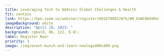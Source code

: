 ```yaml
---
title: Leveraging Tech to Address Global Challenges & Health
fit: contain
link: https://hpe.zoom.us/webinar/register/6016788022876/WN_DoWCB694RnSzjD9w78U3ZA
imageBackground: white
description: "April 19, 2023: "
background: rgba(0, 86, 122, 0.8);
label: Register Now!
priority: 3
image: /img/event-munch-and-learn-newlogo400x400.png
---
```

